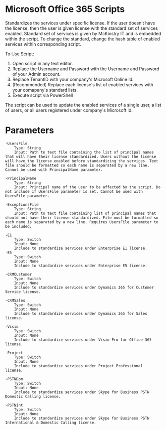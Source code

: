 # Microsoft Office 365 Scripts
Standardizes the services under specific license. If the user doesn’t have the license, then the user is given license with the standard set of services enabled. Standard set of services is given by McKinstry IT and is embedded within the script. To change the standard, change the hash table of enabled services within corresponding script.

To Use Script:
1. Open script in any text editor.
2. Replace the Username and Password with the Username and Password of your Admin account.
3. Replace TenantID with your company's Microsoft Online Id.
4. (Recommended) Replace each license's list of enabled services with your comapany's standard lists.
5. Execute script via PowerShell

The script can be used to update the enabled services of a single user, a list of users, or all users registered under company's Microsoft Id.

# Parameters
	-UsersFile 
		Type: String
		Input: Path to text file containing the list of principal names that will have their license standardized. Users without the license will have the license enabled before standardizing the services. Text file should be formatted so each name is separated by a new line. Cannot be used with PrincipalName parameter.
		
	-PrincipalName 
		Type: String
		Input: Principal name of the user to be affected by the script. Do not include if UsersFile parameter is set. Cannot be used with UsersFile parameter.
		
	-ExceptionsFile 
		Type: String
		Input: Path to text file containing list of principal names that should not have their license standardized. File must be formatted so each name is separated by a new line. Requires UsersFile parameter to be included.
	
	-E1
		Type: Switch
		Input: None
		Include to standardize services under Enterprise E1 license.
	-E5 
		Type: Switch
		Input: None
		Include to standardize services under Enterprise E5 license.
	
	-CRMCustomer 
		Type: Switch
		Input: None
		Include to standardize services under Dynamics 365 for Customer Service license.
	
	-CRMSales 
		Type: Switch
		Input: None
		Include to standardize services under Dynamics 365 for Sales license.
	
	-Visio 
		Type: Switch
		Input: None
		Include to standardize services under Visio Pro for Office 365 license.
	
	-Project 
		Type: Switch
		Input: None
		Include to standardize services under Project Professional license.
	
	-PSTNDom 
		Type: Switch
		Input: None
		Include to standardize services under Skype for Business PSTN Domestic Calling license.
	
	-PSTNInt 
		Type: Switch
		Input: None
		Include to standardize services under Skype for Business PSTN International & Domestic Calling license.

